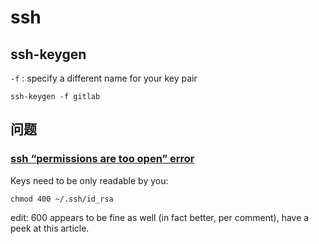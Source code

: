 # ssh

## ssh-keygen

`-f` : specify a different name for your key pair
```
ssh-keygen -f gitlab
```

## 问题

### [ssh “permissions are too open” error](http://stackoverflow.com/questions/9270734/ssh-permissions-are-too-open-error)

Keys need to be only readable by you:
```
chmod 400 ~/.ssh/id_rsa
```
edit: 600 appears to be fine as well (in fact better, per comment), have a peek at this article.
